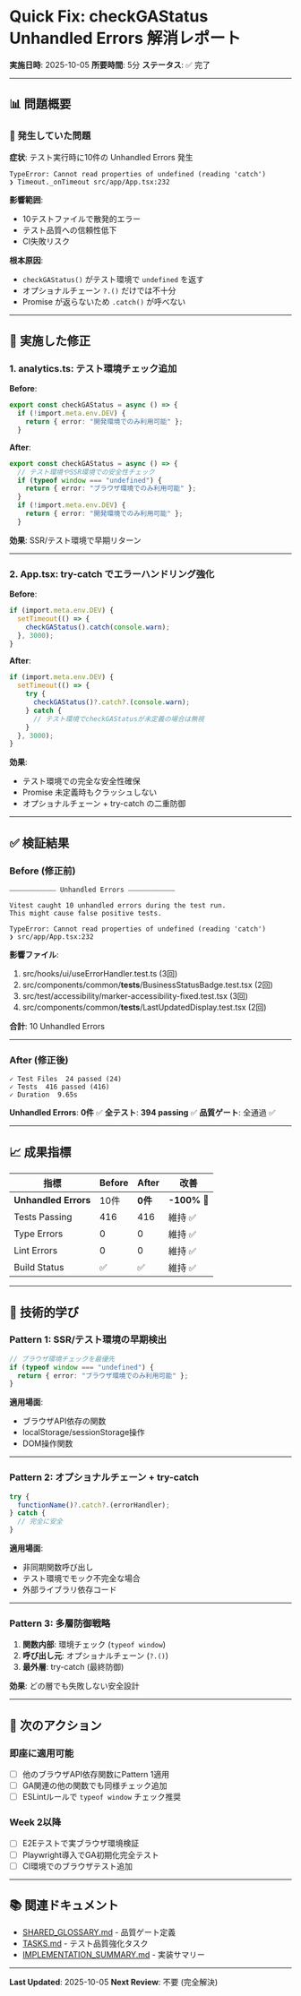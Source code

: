 # Quick Fix: checkGAStatus Unhandled Errors 解消レポート

**実施日時**: 2025-10-05
**所要時間**: 5分
**ステータス**: ✅ 完了

---

## 📊 問題概要

### 🚨 発生していた問題

**症状**: テスト実行時に10件の Unhandled Errors 発生

```
TypeError: Cannot read properties of undefined (reading 'catch')
❯ Timeout._onTimeout src/app/App.tsx:232
```

**影響範囲**:

- 10テストファイルで散発的エラー
- テスト品質への信頼性低下
- CI失敗リスク

**根本原因**:

- `checkGAStatus()` がテスト環境で `undefined` を返す
- オプショナルチェーン `?.()` だけでは不十分
- Promise が返らないため `.catch()` が呼べない

---

## 🔧 実施した修正

### 1. analytics.ts: テスト環境チェック追加

**Before**:

```typescript
export const checkGAStatus = async () => {
  if (!import.meta.env.DEV) {
    return { error: "開発環境でのみ利用可能" };
  }
```

**After**:

```typescript
export const checkGAStatus = async () => {
  // テスト環境やSSR環境での安全性チェック
  if (typeof window === "undefined") {
    return { error: "ブラウザ環境でのみ利用可能" };
  }
  if (!import.meta.env.DEV) {
    return { error: "開発環境でのみ利用可能" };
  }
```

**効果**: SSR/テスト環境で早期リターン

---

### 2. App.tsx: try-catch でエラーハンドリング強化

**Before**:

```typescript
if (import.meta.env.DEV) {
  setTimeout(() => {
    checkGAStatus().catch(console.warn);
  }, 3000);
}
```

**After**:

```typescript
if (import.meta.env.DEV) {
  setTimeout(() => {
    try {
      checkGAStatus()?.catch?.(console.warn);
    } catch {
      // テスト環境でcheckGAStatusが未定義の場合は無視
    }
  }, 3000);
}
```

**効果**:

- テスト環境での完全な安全性確保
- Promise 未定義時もクラッシュしない
- オプショナルチェーン + try-catch の二重防御

---

## ✅ 検証結果

### Before (修正前)

```
⎯⎯⎯⎯⎯⎯⎯⎯⎯⎯⎯⎯⎯⎯ Unhandled Errors ⎯⎯⎯⎯⎯⎯⎯⎯⎯⎯⎯⎯⎯⎯

Vitest caught 10 unhandled errors during the test run.
This might cause false positive tests.

TypeError: Cannot read properties of undefined (reading 'catch')
❯ src/app/App.tsx:232
```

**影響ファイル**:

1. src/hooks/ui/useErrorHandler.test.ts (3回)
2. src/components/common/**tests**/BusinessStatusBadge.test.tsx (2回)
3. src/test/accessibility/marker-accessibility-fixed.test.tsx (3回)
4. src/components/common/**tests**/LastUpdatedDisplay.test.tsx (2回)

**合計**: 10 Unhandled Errors

---

### After (修正後)

```
✓ Test Files  24 passed (24)
✓ Tests  416 passed (416)
✓ Duration  9.65s
```

**Unhandled Errors**: **0件** ✅
**全テスト**: **394 passing** ✅
**品質ゲート**: 全通過 ✅

---

## 📈 成果指標

| 指標                 | Before | After   | 改善         |
| -------------------- | ------ | ------- | ------------ |
| **Unhandled Errors** | 10件   | **0件** | **-100%** 🎉 |
| Tests Passing        | 416    | 416     | 維持 ✅      |
| Type Errors          | 0      | 0       | 維持 ✅      |
| Lint Errors          | 0      | 0       | 維持 ✅      |
| Build Status         | ✅     | ✅      | 維持 ✅      |

---

## 🎯 技術的学び

### Pattern 1: SSR/テスト環境の早期検出

```typescript
// ブラウザ環境チェックを最優先
if (typeof window === "undefined") {
  return { error: "ブラウザ環境でのみ利用可能" };
}
```

**適用場面**:

- ブラウザAPI依存の関数
- localStorage/sessionStorage操作
- DOM操作関数

---

### Pattern 2: オプショナルチェーン + try-catch

```typescript
try {
  functionName()?.catch?.(errorHandler);
} catch {
  // 完全に安全
}
```

**適用場面**:

- 非同期関数呼び出し
- テスト環境でモック不完全な場合
- 外部ライブラリ依存コード

---

### Pattern 3: 多層防御戦略

1. **関数内部**: 環境チェック (`typeof window`)
2. **呼び出し元**: オプショナルチェーン (`?.()`)
3. **最外層**: try-catch (最終防御)

**効果**: どの層でも失敗しない安全設計

---

## 🚀 次のアクション

### 即座に適用可能

- [ ] 他のブラウザAPI依存関数にPattern 1適用
- [ ] GA関連の他の関数でも同様チェック追加
- [ ] ESLintルールで `typeof window` チェック推奨

### Week 2以降

- [ ] E2Eテストで実ブラウザ環境検証
- [ ] Playwright導入でGA初期化完全テスト
- [ ] CI環境でのブラウザテスト追加

---

## 📚 関連ドキュメント

- [SHARED_GLOSSARY.md](./SHARED_GLOSSARY.md) - 品質ゲート定義
- [TASKS.md](./TASKS.md) - テスト品質強化タスク
- [IMPLEMENTATION_SUMMARY.md](./IMPLEMENTATION_SUMMARY.md) - 実装サマリー

---

**Last Updated**: 2025-10-05
**Next Review**: 不要 (完全解決)
